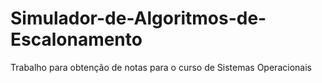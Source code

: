 # Simulador-de-Algoritmos-de-Escalonamento
Trabalho para obtenção de notas para o curso de Sistemas Operacionais
